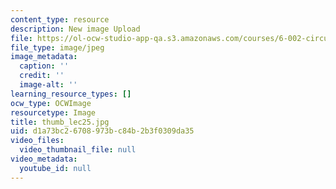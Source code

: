 ```yaml
---
content_type: resource
description: New image Upload
file: https://ol-ocw-studio-app-qa.s3.amazonaws.com/courses/6-002-circuits-and-electronics-spring-2007/d1a73bc26708973bc84b2b3f0309da35_thumb_lec25.jpg
file_type: image/jpeg
image_metadata:
  caption: ''
  credit: ''
  image-alt: ''
learning_resource_types: []
ocw_type: OCWImage
resourcetype: Image
title: thumb_lec25.jpg
uid: d1a73bc2-6708-973b-c84b-2b3f0309da35
video_files:
  video_thumbnail_file: null
video_metadata:
  youtube_id: null
---
```

